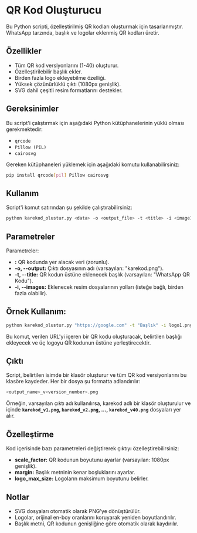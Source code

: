 # QR Kod Oluşturucu

Bu Python scripti, özelleştirilmiş QR kodları oluşturmak için tasarlanmıştır. WhatsApp tarzında, başlık ve logolar eklenmiş QR kodları üretir.

## Özellikler

- Tüm QR kod versiyonlarını (1-40) oluşturur.
- Özelleştirilebilir başlık ekler.
- Birden fazla logo ekleyebilme özelliği.
- Yüksek çözünürlüklü çıktı (1080px genişlik).
- SVG dahil çeşitli resim formatlarını destekler.

## Gereksinimler

Bu script'i çalıştırmak için aşağıdaki Python kütüphanelerinin yüklü olması gerekmektedir:

- `qrcode`
- `Pillow (PIL)`
- `cairosvg`

Gereken kütüphaneleri yüklemek için aşağıdaki komutu kullanabilirsiniz:

```bash
pip install qrcode[pil] Pillow cairosvg
```
## Kullanım
Script'i komut satırından şu şekilde çalıştırabilirsiniz:
```bash
python karekod_olustur.py <data> -o <output_file> -t <title> -i <image1> <image2> ...
```
## Parametreler
Parametreler:
* **<data>:** QR kodunda yer alacak veri (zorunlu).
* **-o, --output:** Çıktı dosyasının adı (varsayılan: "karekod.png").
* **-t, --title:** QR kodun üstüne eklenecek başlık (varsayılan: "WhatsApp QR Kodu").
* **-i, --images:** Eklenecek resim dosyalarının yolları (isteğe bağlı, birden fazla olabilir).
## Örnek Kullanım:
```bash
python karekod_olustur.py "https://google.com" -t "Başlık" -i logo1.png logo2.svg logo3.jpg
```
Bu komut, verilen URL'yi içeren bir QR kodu oluşturacak, belirtilen başlığı ekleyecek ve üç logoyu QR kodunun üstüne yerleştirecektir.
## Çıktı
Script, belirtilen isimde bir klasör oluşturur ve tüm QR kod versiyonlarını bu klasöre kaydeder. Her bir dosya şu formatta adlandırılır:
```bash
<output_name>_v<version_number>.png
```
Örneğin, varsayılan çıktı adı kullanılırsa, karekod adlı bir klasör oluşturulur ve içinde **`karekod_v1.png`, `karekod_v2.png`, ..., `karekod_v40.png`** dosyaları yer alır.

## Özelleştirme
Kod içerisinde bazı parametreleri değiştirerek çıktıyı özelleştirebilirsiniz:

* **scale_factor:** QR kodunun boyutunu ayarlar (varsayılan: 1080px genişlik).
* **margin:** Başlık metninin kenar boşluklarını ayarlar.
* **logo_max_size:** Logoların maksimum boyutunu belirler.

## Notlar
* SVG dosyaları otomatik olarak PNG'ye dönüştürülür.
* Logolar, orijinal en-boy oranlarını koruyarak yeniden boyutlandırılır.
* Başlık metni, QR kodunun genişliğine göre otomatik olarak kaydırılır.
